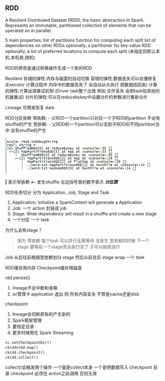 ## RDD
A Resilient Distributed Dataset (RDD), the basic abstraction in Spark. Represents an immutable, partitioned collection of elements that can be operated on in parallel. 

5 main properties:
    list of partitions
    function for computing each split
    list of dependencies on other RDDs
    optionally, a partitioner for key-value RDD
    optionally, a list of preferred locations to compute each split (未指定则默认本机,本机房,随机)

RDD的修改是通过转换操作生成一个新的RDD

Resilient
存储的弹性:内存与磁盘的自动切换
容错的弹性:数据丢失可以会懂修复(Executor 计算过程中 内存中的数据丢失了 会自动从头执行 把数据找回来)
计算的弹性:计算出错重试机制 (Driver task整个出错 例如 文件丢失 会把task给其他的机器重试)
分片的弹性:可以在reducebykey中设置分片的参数进行重新分片

Lineage 可用来恢复 data

RDD分区依赖
窄依赖:
    - 父RDD一个partition只对应一个子RDD的partition 不会有shuffle的产生
宽依赖:
    - 父RDD的一个partition可以去到子RDD的不同partition当中 会有shuffle的产生

![driver program](pic/toDebugString.png)

**|** 表示窄依赖 ***+-*** 发生shuffle 左边括号里的数字表示 ***分区数***

RDD任务切分 分为 Application, Job, Stage and Task
1. Application: Initialize a SparkContext will generate a Application
2. Job: 一个 action 封装成 job
3. Stage: Wide dependency will result in a shuffle and create a new stage
4. 一个分区 一个 task

为什么会有stage？
> 因为 窄依赖 每个task 可以并行无需等待 当发生 宽依赖的时候 下一个 stage 要等前一个stage完全执行完了 才可以继续进行

Job 从后往前根据宽依赖划分 stage 然后从前往后 stage wrap 一个 task

RDD缓存用内存 Checkpoint缓存用磁盘

rdd.persist()
1. lineage不会中断和省略
2. sc管理 # application 退出 则 所有内容丢失 不管是cache还是disk


checkpoint
1. lineage会切断原有的产生新的
2. Spark框架管理
3. 要指定目录
4. 更多时候用在 Spark Streaming
```
sc.setCheckpointDir()
ckrdd=rdd.map()
ckrdd.checkpoint()
ckrdd.collect()
```
collect()会触发两个操作 一个就是collect本身 一个是把数据写入 checkpoint 目录
checkpoint 必须在 action之前调用 否则无效